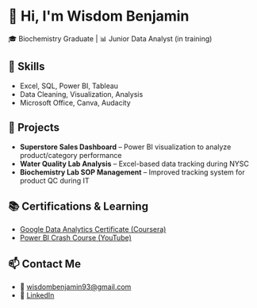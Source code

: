 # 👋 Hi, I'm Wisdom Benjamin

🎓 Biochemistry Graduate | 📊 Junior Data Analyst (in training)

## 🔧 Skills
- Excel, SQL, Power BI, Tableau
- Data Cleaning, Visualization, Analysis
- Microsoft Office, Canva, Audacity

## 📁 Projects
- **Superstore Sales Dashboard** – Power BI visualization to analyze product/category performance
- **Water Quality Lab Analysis** – Excel-based data tracking during NYSC
- **Biochemistry Lab SOP Management** – Improved tracking system for product QC during IT

## 📚 Certifications & Learning
- [Google Data Analytics Certificate (Coursera)](link)
- [Power BI Crash Course (YouTube)](link)

## 📫 Contact Me
- 📧 wisdombenjamin93@gmail.com
- 🔗 [LinkedIn](https://linkedin.com/in/wisdom-benjamin-27b4052a2)
